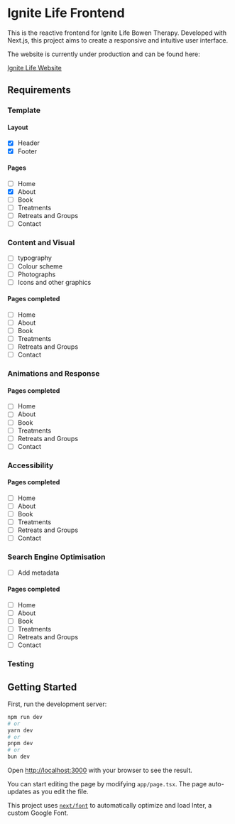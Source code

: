 # Ignite Life Frontend

This is the reactive frontend for Ignite Life Bowen Therapy. Developed with Next.js, this project aims to create a responsive and intuitive user interface.

The website is currently under production and can be found here:

[Ignite Life Website](https://ignite-life.netlify.app)

## Requirements 

### Template 

#### Layout
- [x] Header
- [x] Footer 

#### Pages
- [ ] Home
- [x] About
- [ ] Book 
- [ ] Treatments 
- [ ] Retreats and Groups 
- [ ] Contact

### Content and Visual
- [ ] typography 
- [ ] Colour scheme 
- [ ] Photographs 
- [ ] Icons and other graphics

#### Pages completed
- [ ] Home
- [ ] About
- [ ] Book
- [ ] Treatments
- [ ] Retreats and Groups
- [ ] Contact

### Animations and Response 
#### Pages completed
- [ ] Home
- [ ] About
- [ ] Book
- [ ] Treatments
- [ ] Retreats and Groups
- [ ] Contact

### Accessibility
#### Pages completed
- [ ] Home
- [ ] About
- [ ] Book
- [ ] Treatments
- [ ] Retreats and Groups
- [ ] Contact

### Search Engine Optimisation 
- [ ] Add metadata

#### Pages completed
- [ ] Home 
- [ ] About
- [ ] Book
- [ ] Treatments
- [ ] Retreats and Groups
- [ ] Contact

### Testing 

## Getting Started

First, run the development server:

```bash
npm run dev
# or
yarn dev
# or
pnpm dev
# or
bun dev
```

Open [http://localhost:3000](http://localhost:3000) with your browser to see the result.

You can start editing the page by modifying `app/page.tsx`. The page auto-updates as you edit the file.

This project uses [`next/font`](https://nextjs.org/docs/basic-features/font-optimization) to automatically optimize and load Inter, a custom Google Font.


